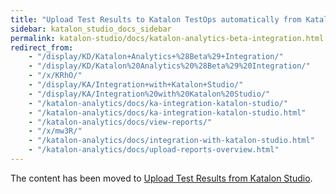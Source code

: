 ```yaml
---
title: "Upload Test Results to Katalon TestOps automatically from Katalon Studio" 
sidebar: katalon_studio_docs_sidebar
permalink: katalon-studio/docs/katalon-analytics-beta-integration.html
redirect_from:
    - "/display/KD/Katalon+Analytics+%28Beta%29+Integration/"
    - "/display/KD/Katalon%20Analytics%20%28Beta%29%20Integration/"
    - "/x/KRhO/"
    - "/display/KA/Integration+with+Katalon+Studio/"
    - "/display/KA/Integration%20with%20Katalon%20Studio/"
    - "/katalon-analytics/docs/ka-integration-katalon-studio/"
    - "/katalon-analytics/docs/ka-integration-katalon-studio.html"
    - "/katalon-analytics/docs/view-reports/"
    - "/x/mw3R/"
    - "/katalon-analytics/docs/integration-with-katalon-studio.html"
    - "/katalon-analytics/docs/upload-reports-overview.html"
---
```


The content has been moved to [Upload Test Results from Katalon Studio](https://docs.katalon.com/katalon-analytics/docs/project-management-import-KS.html).